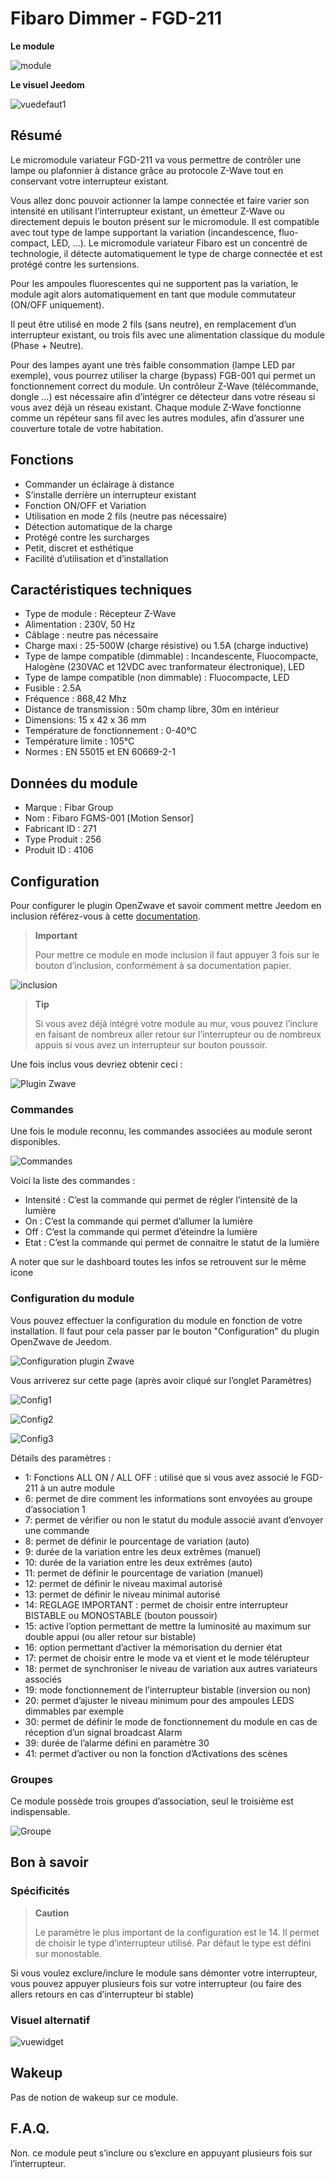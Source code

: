 # Fibaro Dimmer - FGD-211

**Le module**

![module](images/fibaro.fgd211/module.jpg)

**Le visuel Jeedom**

![vuedefaut1](images/fibaro.fgd211/vuedefaut1.jpg)

## Résumé

Le micromodule variateur FGD-211 va vous permettre de contrôler une lampe ou plafonnier à distance grâce au protocole Z-Wave tout en conservant votre interrupteur existant.

Vous allez donc pouvoir actionner la lampe connectée et faire varier son intensité en utilisant l’interrupteur existant, un émetteur Z-Wave ou directement depuis le bouton présent sur le micromodule. Il est compatible avec tout type de lampe supportant la variation (incandescence, fluo-compact, LED, …​). Le micromodule variateur Fibaro est un concentré de technologie, il détecte automatiquement le type de charge connectée et est protégé contre les surtensions.

Pour les ampoules fluorescentes qui ne supportent pas la variation, le module agit alors automatiquement en tant que module commutateur (ON/OFF uniquement).

Il peut être utilisé en mode 2 fils (sans neutre), en remplacement d’un interrupteur existant, ou trois fils avec une alimentation classique du module (Phase + Neutre).

Pour des lampes ayant une très faible consommation (lampe LED par exemple), vous pourrez utiliser la charge (bypass) FGB-001 qui permet un fonctionnement correct du module. Un contrôleur Z-Wave (télécommande, dongle …​) est nécessaire afin d’intégrer ce détecteur dans votre réseau si vous avez déjà un réseau existant. Chaque module Z-Wave fonctionne comme un répéteur sans fil avec les autres modules, afin d’assurer une couverture totale de votre habitation.

## Fonctions

-   Commander un éclairage à distance
-   S’installe derrière un interrupteur existant
-   Fonction ON/OFF et Variation
-   Utilisation en mode 2 fils (neutre pas nécessaire)
-   Détection automatique de la charge
-   Protégé contre les surcharges
-   Petit, discret et esthétique
-   Facilité d’utilisation et d’installation

## Caractéristiques techniques

-   Type de module : Récepteur Z-Wave
-   Alimentation : 230V, 50 Hz
-   Câblage : neutre pas nécessaire
-   Charge maxi : 25-500W (charge résistive) ou 1.5A (charge inductive)
-   Type de lampe compatible (dimmable) : Incandescente, Fluocompacte, Halogène (230VAC et 12VDC avec tranformateur électronique), LED
-   Type de lampe compatible (non dimmable) : Fluocompacte, LED
-   Fusible : 2.5A
-   Fréquence : 868,42 Mhz
-   Distance de transmission : 50m champ libre, 30m en intérieur
-   Dimensions: 15 x 42 x 36 mm
-   Température de fonctionnement : 0-40°C
-   Température limite : 105°C
-   Normes : EN 55015 et EN 60669-2-1

## Données du module

-   Marque : Fibar Group
-   Nom : Fibaro FGMS-001 \[Motion Sensor\]
-   Fabricant ID : 271
-   Type Produit : 256
-   Produit ID : 4106

## Configuration

Pour configurer le plugin OpenZwave et savoir comment mettre Jeedom en inclusion référez-vous à cette [documentation](../plugins/automation%20protocol/openzwave/).

> **Important**
>
> Pour mettre ce module en mode inclusion il faut appuyer 3 fois sur le bouton d’inclusion, conformément à sa documentation papier.

![inclusion](images/fibaro.fgd211/inclusion.jpg)

> **Tip**
>
> Si vous avez déjà intégré votre module au mur, vous pouvez l’inclure en faisant de nombreux aller retour sur l’interrupteur ou de nombreux appuis si vous avez un interrupteur sur bouton poussoir.

Une fois inclus vous devriez obtenir ceci :

![Plugin Zwave](images/fibaro.fgd211/information.jpg)

### Commandes

Une fois le module reconnu, les commandes associées au module seront disponibles.

![Commandes](images/fibaro.fgd211/commandes.jpg)

Voici la liste des commandes :

-   Intensité : C’est la commande qui permet de régler l’intensité de la lumière
-   On : C’est la commande qui permet d’allumer la lumière
-   Off : C’est la commande qui permet d’éteindre la lumière
-   Etat : C’est la commande qui permet de connaitre le statut de la lumière

A noter que sur le dashboard toutes les infos se retrouvent sur le même icone

### Configuration du module

Vous pouvez effectuer la configuration du module en fonction de votre installation. Il faut pour cela passer par le bouton "Configuration" du plugin OpenZwave de Jeedom.

![Configuration plugin Zwave](images/plugin/bouton_configuration.jpg)

Vous arriverez sur cette page (après avoir cliqué sur l’onglet Paramètres)

![Config1](images/fibaro.fgd211/config1.jpg)

![Config2](images/fibaro.fgd211/config2.jpg)

![Config3](images/fibaro.fgd211/config3.jpg)

Détails des paramètres :

-   1: Fonctions ALL ON / ALL OFF : utilisé que si vous avez associé le FGD-211 à un autre module
-   6: permet de dire comment les informations sont envoyées au groupe d’association 1
-   7: permet de vérifier ou non le statut du module associé avant d’envoyer une commande
-   8: permet de définir le pourcentage de variation (auto)
-   9: durée de la variation entre les deux extrêmes (manuel)
-   10: durée de la variation entre les deux extrêmes (auto)
-   11: permet de définir le pourcentage de variation (manuel)
-   12: permet de définir le niveau maximal autorisé
-   13: permet de définir le niveau minimal autorisé
-   14: REGLAGE IMPORTANT : permet de choisir entre interrupteur BISTABLE ou MONOSTABLE (bouton poussoir)
-   15: active l’option permettant de mettre la luminosité au maximum sur double appui (ou aller retour sur bistable)
-   16: option permettant d’activer la mémorisation du dernier état
-   17: permet de choisir entre le mode va et vient et le mode télérupteur
-   18: permet de synchroniser le niveau de variation aux autres variateurs associés
-   19: mode fonctionnement de l’interrupteur bistable (inversion ou non)
-   20: permet d’ajuster le niveau minimum pour des ampoules LEDS dimmables par exemple
-   30: permet de définir le mode de fonctionnement du module en cas de réception d’un signal broadcast Alarm
-   39: durée de l’alarme défini en paramètre 30
-   41: permet d’activer ou non la fonction d’Activations des scènes

### Groupes

Ce module possède trois groupes d’association, seul le troisième est indispensable.

![Groupe](images/fibaro.fgd211/groupe.jpg)

## Bon à savoir

### Spécificités

> **Caution**
>
> Le paramètre le plus important de la configuration est le 14. Il permet de choisir le type d’interrupteur utilisé. Par défaut le type est défini sur monostable.

Si vous voulez exclure/inclure le module sans démonter votre interrupteur, vous pouvez appuyer plusieurs fois sur votre interrupteur (ou faire des allers retours en cas d’interrupteur bi stable)

### Visuel alternatif

![vuewidget](images/fibaro.fgd211/vuewidget.jpg)

## Wakeup

Pas de notion de wakeup sur ce module.

## F.A.Q.

Non. ce module peut s’inclure ou s’exclure en appuyant plusieurs fois sur l’interrupteur.
